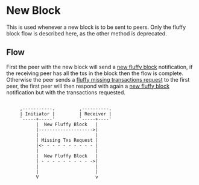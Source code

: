 # New Block

This is used whenever a new block is to be sent to peers. Only the fluffy block flow is described here, as the other method is deprecated.

## Flow

First the peer with the new block will send a [new fluffy block](../levin/protocol.md#notify-new-fluffy-block) notification, if the receiving
peer has all the txs in the block then the flow is complete. Otherwise the peer sends a [fluffy missing transactions request](../levin/protocol.md#notify-request-fluffy-missing-tx) 
to the first peer, the first peer will then respond with again a [new fluffy block](../levin/protocol.md#notify-new-fluffy-block) notification but
with the transactions requested.  

```bob
                          
     ,-----------.         ,----------.  
     | Initiator |         | Receiver |
     `-----+-----'         `-----+----'
           |  New Fluffy Block   |
           |-------------------->|
           |                     |
           | Missing Txs Request |
           |<- - - - - - - - - - |
           |                     |
           |  New Fluffy Block   |
           | - - - - - - - - - ->|
           |                     |
           |                     |
           V                     v
```

